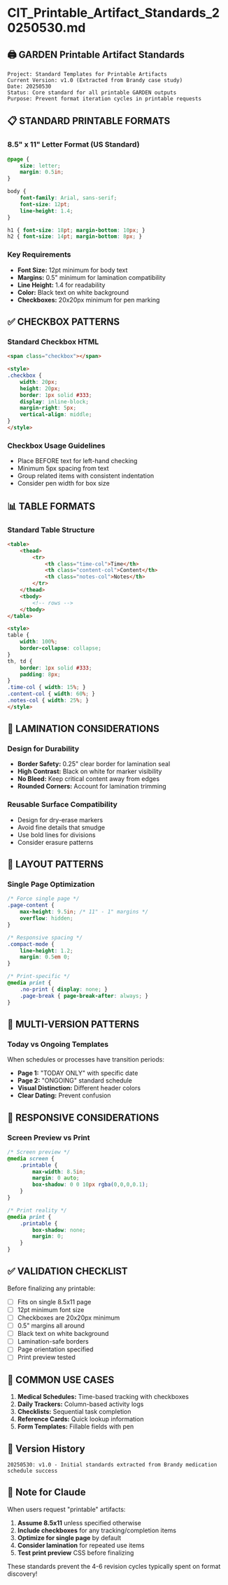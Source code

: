 # CIT_Printable_Artifact_Standards_20250530.md

## 🖨️ GARDEN Printable Artifact Standards

```
Project: Standard Templates for Printable Artifacts
Current Version: v1.0 (Extracted from Brandy case study)
Date: 20250530
Status: Core standard for all printable GARDEN outputs
Purpose: Prevent format iteration cycles in printable requests
```

## 📋 **STANDARD PRINTABLE FORMATS**

### **8.5" x 11" Letter Format (US Standard)**
```css
@page {
    size: letter;
    margin: 0.5in;
}

body {
    font-family: Arial, sans-serif;
    font-size: 12pt;
    line-height: 1.4;
}

h1 { font-size: 18pt; margin-bottom: 10px; }
h2 { font-size: 14pt; margin-bottom: 8px; }
```

### **Key Requirements**
- **Font Size:** 12pt minimum for body text
- **Margins:** 0.5" minimum for lamination compatibility
- **Line Height:** 1.4 for readability
- **Color:** Black text on white background
- **Checkboxes:** 20x20px minimum for pen marking

## ✅ **CHECKBOX PATTERNS**

### **Standard Checkbox HTML**
```html
<span class="checkbox"></span>

<style>
.checkbox {
    width: 20px;
    height: 20px;
    border: 1px solid #333;
    display: inline-block;
    margin-right: 5px;
    vertical-align: middle;
}
</style>
```

### **Checkbox Usage Guidelines**
- Place BEFORE text for left-hand checking
- Minimum 5px spacing from text
- Group related items with consistent indentation
- Consider pen width for box size

## 📊 **TABLE FORMATS**

### **Standard Table Structure**
```html
<table>
    <thead>
        <tr>
            <th class="time-col">Time</th>
            <th class="content-col">Content</th>
            <th class="notes-col">Notes</th>
        </tr>
    </thead>
    <tbody>
        <!-- rows -->
    </tbody>
</table>

<style>
table { 
    width: 100%; 
    border-collapse: collapse; 
}
th, td { 
    border: 1px solid #333; 
    padding: 8px; 
}
.time-col { width: 15%; }
.content-col { width: 60%; }
.notes-col { width: 25%; }
</style>
```

## 🎨 **LAMINATION CONSIDERATIONS**

### **Design for Durability**
- **Border Safety:** 0.25" clear border for lamination seal
- **High Contrast:** Black on white for marker visibility
- **No Bleed:** Keep critical content away from edges
- **Rounded Corners:** Account for lamination trimming

### **Reusable Surface Compatibility**
- Design for dry-erase markers
- Avoid fine details that smudge
- Use bold lines for divisions
- Consider erasure patterns

## 📐 **LAYOUT PATTERNS**

### **Single Page Optimization**
```css
/* Force single page */
.page-content {
    max-height: 9.5in; /* 11" - 1" margins */
    overflow: hidden;
}

/* Responsive spacing */
.compact-mode {
    line-height: 1.2;
    margin: 0.5em 0;
}

/* Print-specific */
@media print {
    .no-print { display: none; }
    .page-break { page-break-after: always; }
}
```

## 🔄 **MULTI-VERSION PATTERNS**

### **Today vs Ongoing Templates**
When schedules or processes have transition periods:
- **Page 1:** "TODAY ONLY" with specific date
- **Page 2:** "ONGOING" standard schedule
- **Visual Distinction:** Different header colors
- **Clear Dating:** Prevent confusion

## 📱 **RESPONSIVE CONSIDERATIONS**

### **Screen Preview vs Print**
```css
/* Screen preview */
@media screen {
    .printable {
        max-width: 8.5in;
        margin: 0 auto;
        box-shadow: 0 0 10px rgba(0,0,0,0.1);
    }
}

/* Print reality */
@media print {
    .printable {
        box-shadow: none;
        margin: 0;
    }
}
```

## ✅ **VALIDATION CHECKLIST**

Before finalizing any printable:
- [ ] Fits on single 8.5x11 page
- [ ] 12pt minimum font size
- [ ] Checkboxes are 20x20px minimum
- [ ] 0.5" margins all around
- [ ] Black text on white background
- [ ] Lamination-safe borders
- [ ] Page orientation specified
- [ ] Print preview tested

## 🎯 **COMMON USE CASES**

1. **Medical Schedules:** Time-based tracking with checkboxes
2. **Daily Trackers:** Column-based activity logs
3. **Checklists:** Sequential task completion
4. **Reference Cards:** Quick lookup information
5. **Form Templates:** Fillable fields with pen

## 📝 **Version History**

```
20250530: v1.0 - Initial standards extracted from Brandy medication schedule success
```

## 🤖 **Note for Claude**

When users request "printable" artifacts:
1. **Assume 8.5x11** unless specified otherwise
2. **Include checkboxes** for any tracking/completion items
3. **Optimize for single page** by default
4. **Consider lamination** for repeated use items
5. **Test print preview** CSS before finalizing

These standards prevent the 4-6 revision cycles typically spent on format discovery!